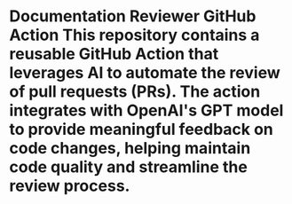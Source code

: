 # Documentation Reviewer GitHub Action  This repository contains a reusable GitHub Action that leverages AI to automate the review of pull requests (PRs). The action integrates with OpenAI's GPT model to provide meaningful feedback on code changes, helping maintain code quality and streamline the review process.